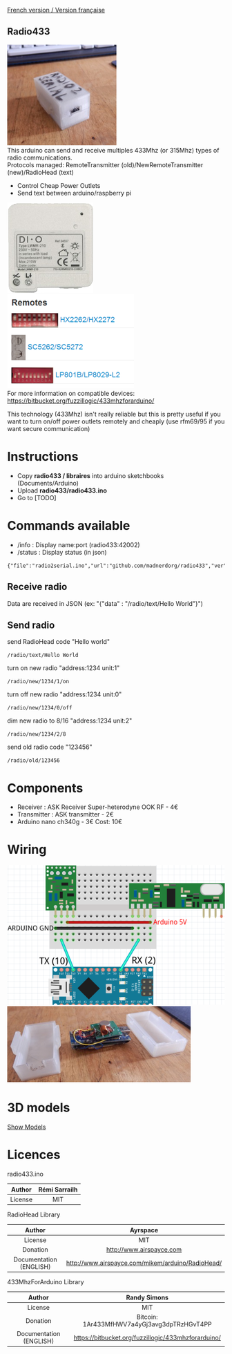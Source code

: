 [French version / Version française](https://github.com/madnerdorg/radio433/blob/master/readme.fr.md)

Radio433
----
![radio2serial](https://github.com/madnerdorg/radio433/blob/master/doc/radio2serial.jpg)        
This arduino can send and receive multiples 433Mhz (or 315Mhz) types of radio communications.      
Protocols managed: RemoteTransmitter (old)/NewRemoteTransmitter (new)/RadioHead (text)      

* Control Cheap Power Outlets    
* Send text between arduino/raspberry pi   

![new](https://github.com/madnerdorg/radio433/blob/master/doc/new.png)   
![old](https://github.com/madnerdorg/radio433/blob/master/doc/old.png)   
For more information on compatible devices: https://bitbucket.org/fuzzillogic/433mhzforarduino/    

This technology (433Mhz) isn't really reliable but this is pretty useful if you want to turn on/off power outlets remotely and cheaply (use rfm69/95 if you want secure communication)      

# Instructions
* Copy **radio433 / libraires** into arduino sketchbooks (Documents/Arduino)    
* Upload **radio433/radio433.ino**   
* Go to [TODO]   
  
# Commands available
* /info : Display name:port (radio433:42002)  
* /status : Display status (in json)  
```
{"file":"radio2serial.ino","url":"github.com/madnerdorg/radio433","ver":"1.2","pins":"tx:10;rx:2","state":"tx:1;rx:1"}
```
## Receive radio
Data are received in JSON (ex: "{"data" : "/radio/text/Hello World"}")

## Send radio
send RadioHead code "Hello world"
```
/radio/text/Hello World
```
turn on new radio "address:1234 unit:1" 
```
/radio/new/1234/1/on
```
turn off new radio "address:1234 unit:0"
```
/radio/new/1234/0/off
```
dim new radio to 8/16 "address:1234 unit:2"
```
/radio/new/1234/2/8
```
send old radio code "123456"
```
/radio/old/123456
```

# Components
* Receiver : ASK Receiver Super-heterodyne  OOK RF - 4€
* Transmitter : ASK transmitter - 2€
* Arduino nano ch340g - 3€
Cost: 10€

# Wiring
![Pinout](https://raw.githubusercontent.com/madnerdorg/radio433/master/doc/schema_radio2serial.png)
![radio2serial_internal](https://github.com/madnerdorg/radio433/blob/master/doc/radio2serial_internal.jpg)

# 3D models
[Show Models](https://github.com/madnerdorg/radio433/tree/master/3D)

# Licences

radio433.ino      

|Author                 | Rémi Sarrailh                                    |
|:---------------------:|:------------------------------------------------:|
|License                | MIT                                              |

RadioHead Library      

|Author                 | Ayrspace                                         |
|:---------------------:|:------------------------------------------------:|
|License                | MIT                                              |
|Donation               | http://www.airspayce.com                         |
|Documentation (ENGLISH)| http://www.airspayce.com/mikem/arduino/RadioHead/|


433MhzForArduino Library     

|Author                 | Randy Simons                                                |
|:---------------------:|:-----------------------------------------------------------:|
|License                | MIT                                                         |
|Donation               | Bitcoin: 1Ar433MfHWV7a4yGj3avg3dpTRzHGvT4PP                 |
|Documentation (ENGLISH)| https://bitbucket.org/fuzzillogic/433mhzforarduino/|

